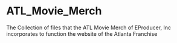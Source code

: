 # ATL_Movie_Merch
The Collection of files that the ATL Movie Merch of EProducer, Inc incorporates to function the website of the Atlanta Franchise
